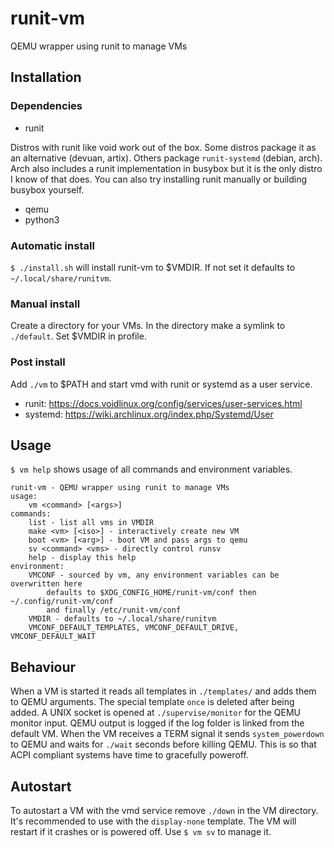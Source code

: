 # runit-vm
QEMU wrapper using runit to manage VMs
## Installation
### Dependencies
- runit

Distros with runit like void work out of the box.
Some distros package it as an alternative (devuan, artix).
Others package `runit-systemd` (debian, arch).
Arch also includes a runit implementation in busybox but it is the only distro I know of that does.
You can also try installing runit manually or building busybox yourself.
- qemu
- python3
### Automatic install
`$ ./install.sh` will install runit-vm to $VMDIR.
If not set it defaults to `~/.local/share/runitvm`.
### Manual install
Create a directory for your VMs.
In the directory make a symlink to `./default`.
Set $VMDIR in profile.
### Post install
Add `./vm` to $PATH and start vmd with runit or systemd as a user service.
- runit: <https://docs.voidlinux.org/config/services/user-services.html>
- systemd: <https://wiki.archlinux.org/index.php/Systemd/User>
## Usage
`$ vm help` shows usage of all commands and environment variables.
```
runit-vm - QEMU wrapper using runit to manage VMs
usage:
	vm <command> [<args>]
commands:
	list - list all vms in VMDIR
	make <vm> [<iso>] - interactively create new VM
	boot <vm> [<arg>] - boot VM and pass args to qemu
	sv <command> <vms> - directly control runsv
	help - display this help
environment:
	VMCONF - sourced by vm, any environment variables can be overwritten here
		defaults to $XDG_CONFIG_HOME/runit-vm/conf then ~/.config/runit-vm/conf
		and finally /etc/runit-vm/conf
	VMDIR - defaults to ~/.local/share/runitvm
	VMCONF_DEFAULT_TEMPLATES, VMCONF_DEFAULT_DRIVE, VMCONF_DEFAULT_WAIT
```
## Behaviour
When a VM is started it reads all templates in `./templates/` and adds them to QEMU arguments.
The special template `once` is deleted after being added.
A UNIX socket is opened at `./supervise/monitor` for the QEMU monitor input.
QEMU output is logged if the log folder is linked from the default VM.
When the VM receives a TERM signal it sends `system_powerdown` to QEMU and waits for `./wait` seconds before killing QEMU.
This is so that ACPI compliant systems have time to gracefully poweroff.
## Autostart
To autostart a VM with the vmd service remove `./down` in the VM directory.
It's recommended to use with the `display-none` template.
The VM will restart if it crashes or is powered off.
Use `$ vm sv` to manage it.
